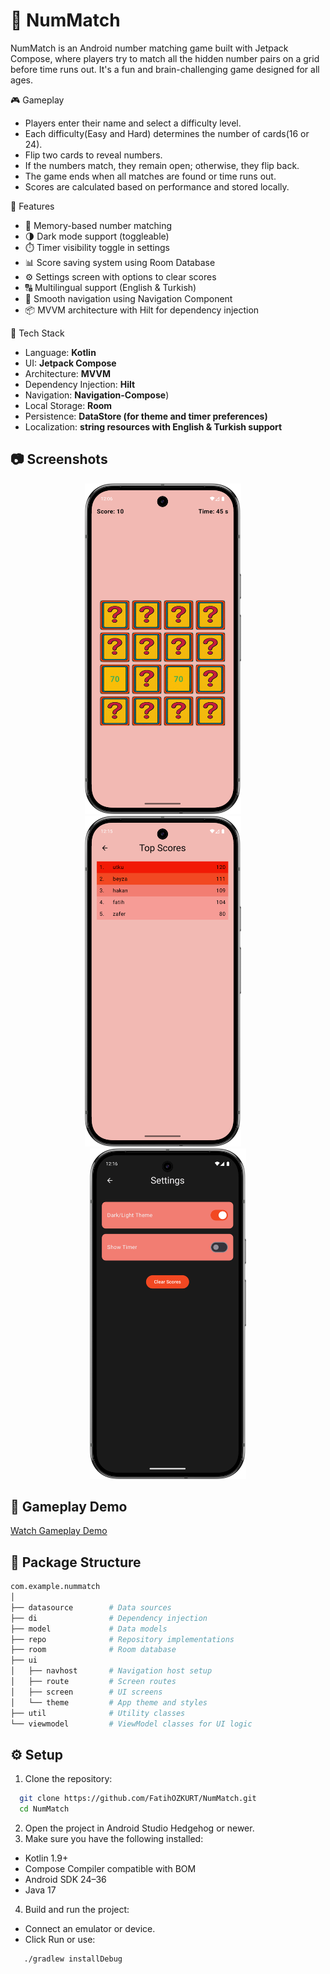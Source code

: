 # 📱 NumMatch

NumMatch is an Android number matching game built with Jetpack Compose, where players try to match all the hidden number pairs on a grid before time runs out. It's a fun and brain-challenging game designed for all ages.

🎮 Gameplay
- Players enter their name and select a difficulty level.
- Each difficulty(Easy and Hard) determines the number of cards(16 or 24).
- Flip two cards to reveal numbers.
- If the numbers match, they remain open; otherwise, they flip back.
- The game ends when all matches are found or time runs out.
- Scores are calculated based on performance and stored locally.

🌟 Features
- 🧠 Memory-based number matching
- 🌗 Dark mode support (toggleable)
- ⏱️ Timer visibility toggle in settings
- 📊 Score saving system using Room Database
- ⚙️ Settings screen with options to clear scores
- 🔠 Multilingual support (English & Turkish)
- 🧭 Smooth navigation using Navigation Component
- 📦 MVVM architecture with Hilt for dependency injection

🔧 Tech Stack
- Language: **Kotlin**
- UI: **Jetpack Compose**
- Architecture: **MVVM**
- Dependency Injection: **Hilt**
- Navigation: **Navigation-Compose**)
- Local Storage: **Room**
- Persistence: **DataStore (for theme and timer preferences)**
- Localization: **string resources with English & Turkish support**

## 📷 Screenshots

<div align="center">
  <img src="https://github.com/FatihOZKURT/NumMatch/blob/master/screenshots/GameScreen.png" width="250" />
  &nbsp; &nbsp; 
  <img src="https://github.com/FatihOZKURT/NumMatch/blob/master/screenshots/ScoreScreen.png" width="250" />
  &nbsp; &nbsp; 
  <img src="https://github.com/FatihOZKURT/NumMatch/blob/master/screenshots/SettingsScreen.png" width="250" />
</div>

## 🎥 Gameplay Demo

[Watch Gameplay Demo](https://github.com/user-attachments/assets/64decf58-9853-4772-a1e8-1b79f5798039)

## 📂 Package Structure
 ```bash
com.example.nummatch
│
├── datasource        # Data sources
├── di                # Dependency injection
├── model             # Data models
├── repo              # Repository implementations
├── room              # Room database
├── ui                
│   ├── navhost       # Navigation host setup
│   ├── route         # Screen routes   
│   ├── screen        # UI screens
│   └── theme         # App theme and styles
├── util              # Utility classes
└── viewmodel         # ViewModel classes for UI logic
```


## ⚙️ Setup

1. Clone the repository:
 ```bash
   git clone https://github.com/FatihOZKURT/NumMatch.git
   cd NumMatch
 ```
2. Open the project in Android Studio Hedgehog or newer.
3. Make sure you have the following installed:
  - Kotlin 1.9+
  - Compose Compiler compatible with BOM
  - Android SDK 24–36
  - Java 17
4. Build and run the project:
  - Connect an emulator or device.
  - Click Run or use:
```bash
   ./gradlew installDebug
```
